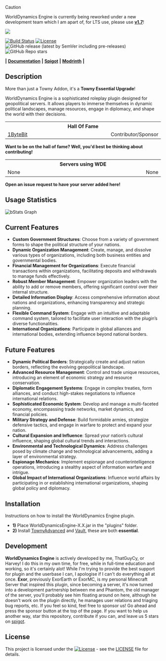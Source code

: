 > [!CAUTION]
> WorldDynamics Engine is currently being reworked under a new development team which I am apart of, for LTS use, please use [**v1.7**](https://www.spigotmc.org/resources/worlddynamics-engine.114509/update?update=530459)!

![](https://i.imgur.com/t5urpQz.png)

[![Build Status](https://app.travis-ci.com/thatguycy/WorldDynamics-Engine.svg?branch=master)](https://app.travis-ci.com/thatguycy/WorldDynamics-Engine) [![License](https://img.shields.io/badge/License-OSPL-blue)](#license) ![GitHub release (latest by SemVer including pre-releases)](https://img.shields.io/github/downloads-pre/thatguycy/WorldDynamics-Engine/latest/total)
![GitHub Repo stars](https://img.shields.io/github/stars/thatguycy/WorldDynamics-Engine)

**|** [**Documentation**](https://docs.thatguycy.com/) **|** [**Spigot**](https://www.spigotmc.org/resources/worlddynamics-engine.114509/) **|** [**Modrinth**](https://modrinth.com/plugin/worlddynamics-engine) **|**

## Description

More than just a Towny Addon, it's a **Towny Essential Upgrade**!

WorldDynamics Engine is a sophisticated roleplay plugin designed for geopolitical servers. It allows players to immerse themselves in dynamic political landscapes, manage resources, engage in diplomacy, and shape the world with their decisions.
<table>
    <tr>
        <th style="width:221%" colspan="2"><b>Hall Of Fame</b></th>
    </tr>
    <tr>
        <td><a href="https://github.com/1ByteBit">1ByteBit</a></td>
        <td>Contributor/Sponsor</td>
    </tr>
</table>

**Want to be on the hall of fame? Well, you'd best be thinking about contributing!**

<table>
    <tr>
        <th style="width:221%" colspan="2"><b>Servers using WDE</b></th>
    </tr>
    <tr>
        <td>None</td>
        <td>None</td>
    </tr>
</table>

**Open an issue request to have your server added here!**


## Usage Statistics

![bStats Graph](https://bstats.org/signatures/bukkit/WorldDynamics%20Engine.svg)

## Current Features

- **Custom Government Structures**: Choose from a variety of government forms to shape the political structure of your nations.
- **Dynamic Organization Management**: Create, manage, and dissolve various types of organizations, including both business entities and governmental bodies.
- **Financial Management for Organizations**: Execute financial transactions within organizations, facilitating deposits and withdrawals to manage funds effectively.
- **Robust Member Management**: Empower organization leaders with the ability to add or remove members, offering significant control over their internal structure.
- **Detailed Information Display**: Access comprehensive information about nations and organizations, enhancing transparency and strategic planning.
- **Flexible Command System**: Engage with an intuitive and adaptable command system, tailored to facilitate user interaction with the plugin’s diverse functionalities.
- **International Organizations**: Participate in global alliances and international bodies, extending influence beyond national borders.

## Future Features

- **Dynamic Political Borders**: Strategically create and adjust nation borders, reflecting the evolving geopolitical landscape.
- **Advanced Resource Management**: Control and trade unique resources, introducing an element of economic strategy and resource conservation.
- **Diplomatic Engagement Systems**: Engage in complex treaties, form alliances, and conduct high-stakes negotiations to influence international relations.
- **Sophisticated Economic System**: Develop and manage a multi-faceted economy, encompassing trade networks, market dynamics, and financial policies.
- **Military Strategy and Defense**: Build formidable armies, strategize defensive tactics, and engage in warfare to protect and expand your nation.
- **Cultural Expansion and Influence**: Spread your nation’s cultural influence, shaping global cultural trends and interactions.
- **Environmental and Technological Dynamics**: Address challenges posed by climate change and technological advancements, adding a layer of environmental strategy.
- **Espionage Mechanics**: Implement espionage and counterintelligence operations, introducing a stealthy aspect of information warfare and intrigue.
- **Global Impact of International Organizations**: Influence world affairs by participating in or establishing international organizations, shaping global policy and diplomacy.

## Installation

Instructions on how to install the WorldDynamics Engine plugin.
- **1)** Place WorldDynamicsEngine-X.X.jar in the "plugins" folder.
- **2)** Install [TownyAdvanced](https://www.spigotmc.org/resources/towny-advanced.72694/) and [Vault](https://www.spigotmc.org/resources/vault.34315/), these are both **essential**.

## Development

**WorldDynamics Engine** is actively developed by me, ThatGuyCy, or Harvey! I do this in my own time, for free, while in full-time education and working, so it's certainly alot! While I'm trying to provide the best support for plugin and the userbase I can, I apologise if I can't do everything all at once. **Exor**, previously ExorEarth or ExorMC, is my personal Minecraft Server that inspired this plugin, since becoming a server, it's now turned into a development partnership between me and Phantom, the old manager of the server, you'll probably see him floating around on here, although he doesn't work on the plugin directly, he manages user relations and triaging bug reports, etc. If you feel so kind, feel free to sponsor us! Go ahead and press the sponsor button at the top of the page. If you want to help us another way, star this repository, contribute if you can, and leave us 5 stars on [spigot](https://www.spigotmc.org/resources/worlddynamics-engine.114509/).

## License

This project is licensed under the [![License](https://img.shields.io/badge/License-OSPL-blue)](#license) - see the [LICENSE](https://github.com/thatguycy/WorldDynamics-Engine/blob/main/LICENSE) file for details.
